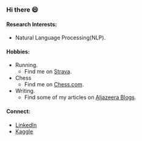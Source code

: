### Hi there 😄

#### Research Interests: 
- Natural Language Processing(NLP).

#### Hobbies: 
- Running. 
  - Find me on [Strava](https://www.strava.com/athletes/46693929).
- Chess
  - Find me on [Chess.com](https://www.chess.com/member/binsea).
- Writing. 
  - Find some of my articles on [Aljazeera Blogs](https://www.aljazeera.net/author/3asemshaban).


#### Connect: 
- [LinkedIn](https://www.linkedin.com/in/asimokby/)
- [Kaggle](https://www.kaggle.com/asemokby)

